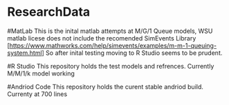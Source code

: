 # ResearchData


#MatLab
This is the inital matlab attempts at M/G/1 Queue models, WSU matlab licese does not include the recomended SimEvents Library [https://www.mathworks.com/help/simevents/examples/m-m-1-queuing-system.html] So after inital testing moving to R Studio seems to be prudent.


#R Studio
This repository holds the test models and refrences. Currently M/M/1/k model working 


#Andriod Code
This repository holds the curent stable andriod build. Currenty at 700 lines
